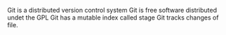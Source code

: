 Git is a distributed version control system
Git is free software distributed undet the GPL
Git has a mutable index called stage
Git tracks changes of file.